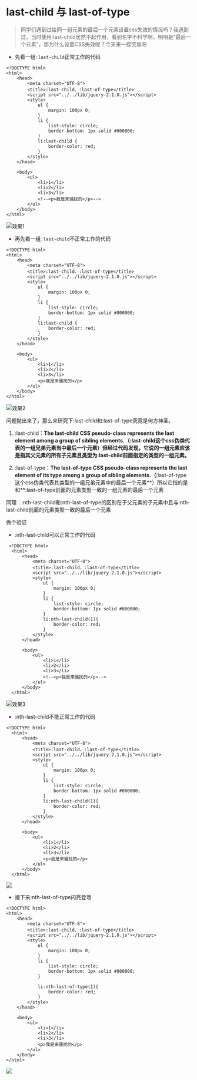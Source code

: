 # last-child 与 last-of-type

> 同学们遇到过给同一组元素的最后一个元素设置css失效的情况吗？我遇到过，当时使用:last-child居然不起作用，看到名字不科学啊，明明是“最后一个元素”，那为什么设置CSS失效呢？今天来一探究竟吧

* 先看一组`:last-child`正常工作的代码

```
<!DOCTYPE html>
<html>
    <head>
        <meta charset="UTF-8">
        <title>:last-child、:last-of-type</title>
        <script src="../../lib/jquery-2.1.0.js"></script>
        <style>
            ul {
                margin: 100px 0;
            }
            li {
                list-style: circle;
                border-bottom: 1px solid #000000;
            }
            li:last-child {
                border-color: red;
            }
        </style>
    </head>

    <body>
        <ul>
            <li>1</li>
            <li>2</li>
            <li>3</li>
            <!--<p>我是来骚扰的</p>-->
        </ul>
    </body>
</html>
```
![效果1](https://fantasticlbp.gitbooks.io/knowledge-kit/content/assets/WX20180507-091957@2x.png)

* 再先看一组`:last-child`不正常工作的代码

```
<!DOCTYPE html>
<html>
    <head>
        <meta charset="UTF-8">
        <title>:last-child、:last-of-type</title>
        <script src="../../lib/jquery-2.1.0.js"></script>
        <style>
            ul {
                margin: 100px 0;
            }
            li {
                list-style: circle;
                border-bottom: 1px solid #000000;
            }
            li:last-child {
                border-color: red;
            }
        </style>
    </head>

    <body>
        <ul>
            <li>1</li>
            <li>2</li>
            <li>3</li>
            <p>我是来骚扰的</p>
        </ul>
    </body>
</html>
```


![效果2](https://fantasticlbp.gitbooks.io/knowledge-kit/content/assets/WX20180507-092046@2x.png)

问题抛出来了，那么来研究下:last-child和:last-of-type究竟是何方神圣。

1. :last-child：**The last-child CSS pseudo-class represents the last element among a group of sibling elements.（:last-child这个css伪类代表的一组兄弟元素当中最后一个元素）但经过代码发现，它说的一组元素应该是指其父元素的所有子元素且类型为:last-child前面指定的类型的一组元素。**

2. :last-of-type：**The last-of-type CSS pseudo-class represents the last element of its type among a group of sibling elements.（**:last-of-type这个css伪类代表其类型的一组兄弟元素中的最后一个元素**）所以它指的是和**:last-of-type前面的元素类型一致的一组元素的最后一个元素

同理：:nth-last-child和:nth-last-of-type的区别在于父元素的子元素中且与:nth-last-child前面的元素类型一致的最后一个元素

做个验证

* :nth-last-child可以正常工作的代码

```
 <!DOCTYPE html>
  <html>
      <head>
          <meta charset="UTF-8">
          <title>:last-child、:last-of-type</title>
          <script src="../../lib/jquery-2.1.0.js"></script>
          <style>
              ul {
                  margin: 100px 0;
              }
              li {
                  list-style: circle;
                  border-bottom: 1px solid #000000;
              }
              li:nth-last-child(1){
                  border-color: red;
              }
          </style>
      </head>

      <body>
          <ul>
              <li>1</li>
              <li>2</li>
              <li>3</li>
              <!--<p>我是来骚扰的</p>-->
          </ul>
      </body>
  </html>

```


![效果3](https://fantasticlbp.gitbooks.io/knowledge-kit/content/assets/WX20180507-092145@2x.png)

* :nth-last-child不能正常工作的代码

```
<!DOCTYPE html>
  <html>
      <head>
          <meta charset="UTF-8">
          <title>:last-child、:last-of-type</title>
          <script src="../../lib/jquery-2.1.0.js"></script>
          <style>
              ul {
                  margin: 100px 0;
              }
              li {
                  list-style: circle;
                  border-bottom: 1px solid #000000;
              }
              li:nth-last-child(1){
                  border-color: red;
              }
          </style>
      </head>

      <body>
          <ul>
              <li>1</li>
              <li>2</li>
              <li>3</li>
              <p>我是来骚扰的</p>
          </ul>
      </body>
  </html>
```

![](https://fantasticlbp.gitbooks.io/knowledge-kit/content/assets/WX20180507-092232@2x.png)

* 接下来:nth-last-of-type闪亮登场

```
<!DOCTYPE html>
<html>
    <head>
        <meta charset="UTF-8">
        <title>:last-child、:last-of-type</title>
        <script src="../../lib/jquery-2.1.0.js"></script>
        <style>
            ul {
                margin: 100px 0;
            }
            li {
                list-style: circle;
                border-bottom: 1px solid #000000;
            }

            li:nth-last-of-type(1){
                border-color: red;
            }
        </style>
    </head>

    <body>
        <ul>
            <li>1</li>
            <li>2</li>
            <li>3</li>
            <p>我是来骚扰的</p>
        </ul>
    </body>
</html>
```

![](https://fantasticlbp.gitbooks.io/knowledge-kit/content/assets/WX20180507-092358@2x.png)